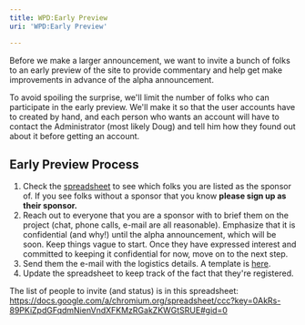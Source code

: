```yaml
---
title: WPD:Early Preview
uri: 'WPD:Early Preview'

---
```

Before we make a larger announcement, we want to invite a bunch of folks to an early preview of the site to provide commentary and help get make improvements in advance of the alpha announcement.

To avoid spoiling the surprise, we'll limit the number of folks who can participate in the early preview. We'll make it so that the user accounts have to created by hand, and each person who wants an account will have to contact the Administrator (most likely Doug) and tell him how they found out about it before getting an account.

## Early Preview Process

1.  Check the [spreadsheet](https://docs.google.com/a/chromium.org/spreadsheet/ccc?key=0AkRs-89PKiZpdGFqdmNienVndXFKMzRGakZKWGtSRUE#gid=0) to see which folks you are listed as the sponsor of. If you see folks without a sponsor that you know **please sign up as their sponsor.**
2.  Reach out to everyone that you are a sponsor with to brief them on the project (chat, phone calls, e-mail are all reasonable). Emphasize that it is confidential (and why!) until the alpha announcement, which will be soon. Keep things vague to start. Once they have expressed interest and committed to keeping it confidential for now, move on to the next step.
3.  Send them the e-mail with the logistics details. A template is [here](https://docs.google.com/a/chromium.org/document/d/1_TQNXF-pxo7QspSMwJKd8OEq4EoV70R3uGPQcGCE-Tg/edit).
4.  Update the spreadsheet to keep track of the fact that they're registered.

The list of people to invite (and status) is in this spreadsheet: <https://docs.google.com/a/chromium.org/spreadsheet/ccc?key=0AkRs-89PKiZpdGFqdmNienVndXFKMzRGakZKWGtSRUE#gid=0>
